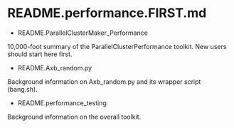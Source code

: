 # README.performance.FIRST.md

* README.ParallelClusterMaker_Performance

10,000-foot summary of the ParallelClusterPerformance toolkit.  New users
should start here first.

* README.Axb_random.py

Background information on Axb_random.py and its wrapper script (bang.sh).

* README.performance_testing

Background information on the overall toolkit.

